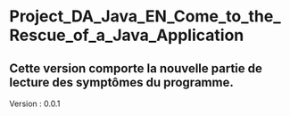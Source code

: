 # Project_DA_Java_EN_Come_to_the_Rescue_of_a_Java_Application

## Cette version comporte la nouvelle partie de lecture des symptômes du programme.

Version : 0.0.1